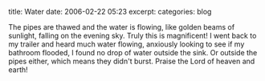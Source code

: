 title: Water
date: 2006-02-22 05:23
excerpt: 
categories: blog

The pipes are thawed and the water is flowing, like golden beams of sunlight, falling on the evening sky. Truly this is magnificent! I went back to my trailer and heard much water flowing, anxiously looking to see if my bathroom flooded, I found no drop of water outside the sink. Or outside the pipes either, which means they didn't burst. Praise the Lord of heaven and earth!